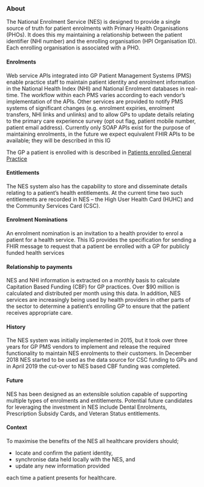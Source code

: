 


### About

The National Enrolment Service (NES) is designed to provide a single source of truth for patient enrolments with Primary Health Organisations (PHOs).  It does this my maintaining a relationship between the patient identifier (NHI number) and the enrolling organisation (HPI Organisation ID).  Each enrolling organisation is associated with a PHO.

#### Enrolments
Web service APIs integrated into GP Patient Management Systems (PMS) enable practice staff to maintain patient identity and enrolment information in the National Health Index (NHI) and National Enrolment databases in real-time.  The workflow within each PMS varies according to each vendor’s implementation of the APIs.  Other services are provided to notify PMS systems of significant changes (e.g. enrolment expiries, enrolment transfers, NHI links and unlinks) and to allow GPs to update details relating to the primary care experience survey (opt out flag, patient mobile number, patient email address). Currently only SOAP APIs exist for the purpose of maintaining enrolments, in the future we expect equivalent FHIR APIs to be available; they will be described in this IG

The GP a patient  is enrolled with  is described in [Patients enrolled General Practice](https://nhi-ig.hip-uat.digital.health.nz/StructureDefinition-NhiPatient.html)

#### Entitlements
The NES system also has the capability to store and disseminate details relating to a patient’s health entitlements.  At the current time two such entitlements are recorded in NES – the High User Health Card (HUHC) and the Community Services Card (CSC).

#### Enrolment Nominations
An enrolment nomination is an invitation to a health provider to enrol a patient for a health service.  This IG provides the specification for sending a FHIR message to request that a patient be enrolled with a GP for publicly funded health services


#### Relationship to payments

NES and NHI information is extracted on a monthly basis to calculate Capitation Based Funding (CBF) for GP practices.  Over $90 million is calculated and distributed per month using this data.  In addition, NES services are increasingly being used by health providers in other parts of the sector to determine a patient’s enrolling GP to ensure that the patient receives appropriate care.

#### History
The NES system was initially implemented in 2015, but it took over three years for GP PMS vendors to implement and release the required functionality to maintain NES enrolments to their customers.  In December 2018 NES started to be used as the data source for CSC funding to GPs and in April 2019 the cut-over to NES based CBF funding was completed.

#### Future
NES has been designed as an extensible solution capable of supporting multiple types of enrolments and entitlements.  Potential future candidates for leveraging the investment in NES include Dental Enrolments, Prescription Subsidy Cards, and Veteran Status entitlements.


#### Context

To maximise the benefits of the NES all healthcare providers should;

* locate and confirm the patient identity, 
* synchronise data held locally with the NES, and 
* update any new information provided

each time a patient presents for healthcare. 



